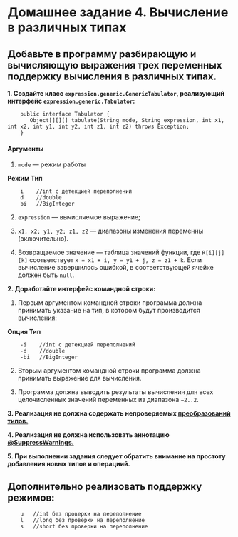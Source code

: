 # Домашнее задание 4. Вычисление в различных типах
## Добавьте в программу разбирающую и вычисляющую выражения трех переменных поддержку вычисления в различных типах.

  **1. Создайте класс `expression.generic.GenericTabulator`, реализующий интерфейс `expression.generic.Tabulator`:**

        public interface Tabulator {
           Object[][][] tabulate(String mode, String expression, int x1, int x2, int y1, int y2, int z1, int z2) throws Exception;
        }

#### Аргументы

  1) `mode` — режим работы
  
   **Режим	Тип**
   
        i    //int с детекцией переполнений
        d    //double
        bi   //BigInteger
        
  2) `expression` — вычисляемое выражение;
  
  3) `x1, x2; y1, y2; z1, z2` — диапазоны изменения переменны (включительно).
  
  4) Возвращаемое значение — таблица значений функции, где `R[i][j][k]` соответствует `x = x1 + i, y = y1 + j, z = z1 + k`. Если вычисление завершилось ошибкой, в соответствующей ячейке должен быть `null`.
  
  **2. Доработайте интерфейс командной строки:**
  
  1) Первым аргументом командной строки программа должна принимать указание на тип, в котором будут производится вычисления:
    
   **Опция	Тип**
            
        -i    //int с детекцией переполнений
        -d    //double
        -bi   //BigInteger
    
  2) Вторым аргументом командной строки программа должна принимать выражение для вычисления.
  
  3) Программа должна выводить результаты вычисления для всех целочисленных значений переменных из диапазона `−2..2`.
  
  **3. Реализация не должна содержать непроверяемых [преобразований типов.](https://docs.oracle.com/javase/specs/jls/se11/html/jls-5.html#jls-5.1.9)**
  
  **4. Реализация не должна использовать аннотацию [@SuppressWarnings.](https://docs.oracle.com/javase/specs/jls/se11/html/jls-9.html#jls-9.6.4.5)**
  
  **5. При выполнении задания следует обратить внимание на простоту добавления новых типов и операциий.**

## Дополнительно реализовать поддержку режимов:

        u   //int без проверки на переполнение
        l   //long без проверки на переполнение
        s   //short без проверки на переполнение
